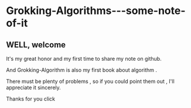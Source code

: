 # Grokking-Algorithms---some-note-of-it
## WELL, welcome


It's my great honor and my first time to share my note on github.

And Grokking-Algorithm is also my first book about algorithm .

There must be plenty of problems , so if  you could point them out , I'll appreciate it sincerely.

Thanks for you click
